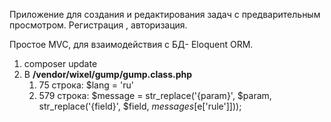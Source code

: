 Приложение для создания и редактирования задач с предварительным просмотром.
Регистрация , авторизация.

Простое MVC, для взаимодействия с БД- Eloquent ORM.
1. composer update
2. В **/vendor/wixel/gump/gump.class.php** 
	1) 75 строка: $lang = 'ru'
	2) 579 строка: $message = str_replace('{param}', $param, str_replace('{field}', $field, $messages[$e['rule']]));

